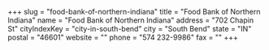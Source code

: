 +++
slug = "food-bank-of-northern-indiana"
title = "Food Bank of Northern Indiana"
name = "Food Bank of Northern Indiana"
address = "702 Chapin St"
cityIndexKey = "city-in-south-bend"
city = "South Bend"
state = "IN"
postal = "46601"
website = ""
phone = "574 232-9986"
fax = ""
+++
